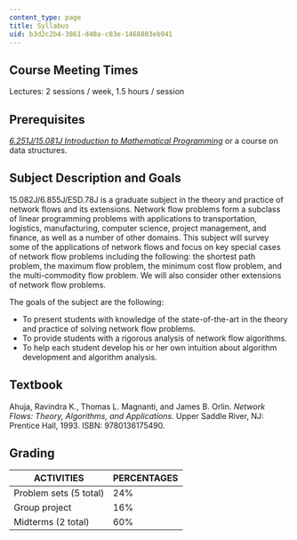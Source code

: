 ```yaml
---
content_type: page
title: Syllabus
uid: b3d2c2b4-3861-d40a-c03e-1468803eb941
---
```


Course Meeting Times
--------------------

Lectures: 2 sessions / week, 1.5 hours / session

Prerequisites
-------------

[_6.251J/15.081J Introduction to Mathematical Programming_](/courses/6-251j-introduction-to-mathematical-programming-fall-2009) or a course on data structures.

Subject Description and Goals
-----------------------------

15.082J/6.855J/ESD.78J is a graduate subject in the theory and practice of network flows and its extensions. Network flow problems form a subclass of linear programming problems with applications to transportation, logistics, manufacturing, computer science, project management, and finance, as well as a number of other domains. This subject will survey some of the applications of network flows and focus on key special cases of network flow problems including the following: the shortest path problem, the maximum flow problem, the minimum cost flow problem, and the multi-commodity flow problem. We will also consider other extensions of network flow problems.

The goals of the subject are the following:

*   To present students with knowledge of the state-of-the-art in the theory and practice of solving network flow problems.
*   To provide students with a rigorous analysis of network flow algorithms.
*   To help each student develop his or her own intuition about algorithm development and algorithm analysis.

Textbook
--------

Ahuja, Ravindra K., Thomas L. Magnanti, and James B. Orlin. _Network Flows: Theory, Algorithms, and Applications_. Upper Saddle River, NJ: Prentice Hall, 1993. ISBN: 9780136175490.

Grading
-------

| ACTIVITIES | PERCENTAGES |
| --- | --- |
| Problem sets (5 total) | 24% |
| Group project | 16% |
| Midterms (2 total) | 60%